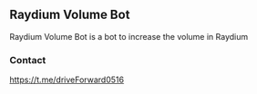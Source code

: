 ## Raydium Volume Bot
Raydium Volume Bot is a bot to increase the volume in Raydium

### Contact 
https://t.me/driveForward0516
